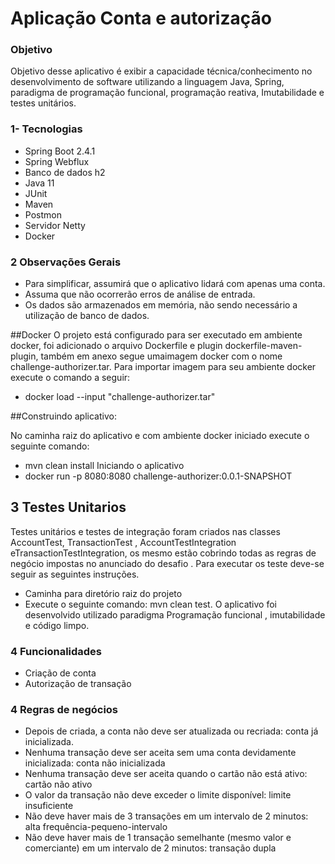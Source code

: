 # Aplicação Conta e autorização

### Objetivo
Objetivo desse aplicativo é exibir a capacidade técnica/conhecimento no desenvolvimento de  software utilizando a linguagem Java, Spring, paradigma de programação funcional, programação reativa, Imutabilidade e  testes unitários. 

### 1- Tecnologias 

* Spring Boot 2.4.1
* Spring Webflux
* Banco de dados h2
* Java 11
* JUnit
* Maven
* Postmon
* Servidor Netty
* Docker


### 2 Observações Gerais

* Para simplificar, assumirá que o aplicativo lidará com apenas uma conta.
* Assuma que não ocorrerão erros de análise de entrada.
* Os dados são armazenados em memória, não sendo necessário a utilização de banco de dados.

##Docker
O projeto está configurado para ser executado  em ambiente docker, foi adicionado o arquivo Dockerfile e plugin dockerfile-maven-plugin, também em anexo segue umaimagem docker com o nome challenge-authorizer.tar. Para importar imagem para seu ambiente docker execute o comando a seguir:
* docker load --input "challenge-authorizer.tar"

##Construindo aplicativo:

No caminha raiz do aplicativo e com ambiente docker iniciado execute o seguinte comando:
* mvn clean install
Iniciando o aplicativo
* docker run -p 8080:8080 challenge-authorizer:0.0.1-SNAPSHOT

## 3 Testes Unitarios

Testes unitários e testes de integração foram criados nas classes AccountTest, TransactionTest , AccountTestIntegration eTransactionTestIntegration, os mesmo estão cobrindo todas as regras de negócio impostas no anunciado do desafio . Para executar os teste deve-se seguir as seguintes instruções.
*	Caminha para diretório raiz do projeto
*	Execute o seguinte comando: mvn clean test.
O aplicativo foi desenvolvido utilizado paradigma Programação funcional , imutabilidade e código limpo. 
   
   
###  4 Funcionalidades

* Criação de conta
* Autorização de transação

### 4 Regras de negócios

* Depois de criada, a conta não deve ser atualizada ou recriada: conta já inicializada.
* Nenhuma transação deve ser aceita sem uma conta devidamente inicializada: conta não inicializada
* Nenhuma transação deve ser aceita quando o cartão não está ativo: cartão não ativo
* O valor da transação não deve exceder o limite disponível: limite insuficiente
* Não deve haver mais de 3 transações em um intervalo de 2 minutos:
alta frequência-pequeno-intervalo
* Não deve haver mais de 1 transação semelhante (mesmo valor e
comerciante) em um intervalo de 2 minutos: transação dupla